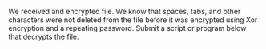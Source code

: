 We received and encrypted file.  We know that spaces, tabs, and other characters were not deleted from the file before it was encrypted using Xor encryption and a repeating password.  Submit a script or program below that decrypts the file.